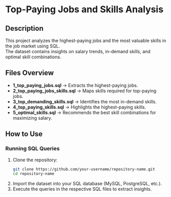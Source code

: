 # Top-Paying Jobs and Skills Analysis  

## Description  
This project analyzes the highest-paying jobs and the most valuable skills in the job market using SQL.  
The dataset contains insights on salary trends, in-demand skills, and optimal skill combinations.  

## Files Overview  
- **1_top_paying_jobs.sql** → Extracts the highest-paying jobs.  
- **2_top_paying_jobs_skills.sql** → Maps skills required for top-paying jobs.  
- **3_top_demanding_skills.sql** → Identifies the most in-demand skills.  
- **4_top_paying_skills.sql** → Highlights the highest-paying skills.  
- **5_optimal_skills.sql** → Recommends the best skill combinations for maximizing salary. 
## How to Use  
### **Running SQL Queries**  
1. Clone the repository:  
   ```sh
   git clone https://github.com/your-username/repository-name.git
   cd repository-name
2. Import the dataset into your SQL database (MySQL, PostgreSQL, etc.).
3. Execute the queries in the respective SQL files to extract insights.
